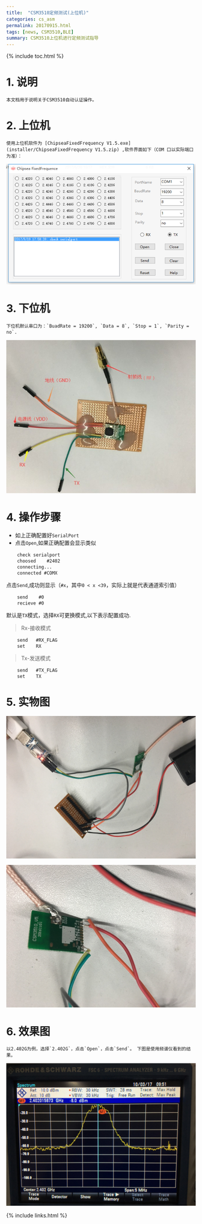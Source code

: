 ```yaml
---
title:  "CSM3510定频测试(上位机)"
categories: cs_asm
permalink: 20170915.html
tags: [news, CSM3510,BLE]
summary: CSM3510上位机进行定频测试指导
---
```


{% include toc.html %}

# 1. 说明
    本文档用于说明关于CSM3510自动认证操作。

# 2. 上位机
    使用上位机软件为 [ChipseaFixedFrequency V1.5.exe](installer/ChipseaFixedFrequency V1.5.zip) ,软件界面如下（COM 口以实际端口为准）：

![上位机软件主界面](picture/csm3510/上位机软件主界面.png)


# 3. 下位机
    下位机默认串口为：`BuadRate = 19200`, `Data = 8`, `Stop = 1`, `Parity = no`.

![上位机软件主界面](picture/csm3510/下位机示意图.jpg)

# 4. 操作步骤
 - 如上正确配置好`SerialPort`
 - 点击`Open`,如果正确配置会显示类似

```
    check serialport
    choosed    #2402
    connecting...
    connected #COMX
```
点击`Send`,成功则显示（`#x`，其中`0 < x <39`，实际上就是代表通道索引值）

```
    send    #0
    recieve #0
```
默认是`TX`模式，选择`RX`可更换模式,以下表示配置成功.

>Rx-接收模式

```
    send   #RX_FLAG
    set    RX
```

>Tx-发送模式

```
    send   #TX_FLAG
    set    TX
```

# 5. 实物图
![实物图](picture/csm3510/实物连接图.jpg)

![实物图](picture/csm3510/实物连接图2.jpg)

# 6. 效果图
    以2.402G为例，选择`2.402G`，点击`Open`，点击`Send`。 下图是使用频谱仪看到的结果。

![频谱仪效果](picture/csm3510/频谱仪效果.jpg)

{% include links.html %}







